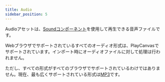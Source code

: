 ```yaml
---
title: Audio
sidebar_position: 5
---
```


Audioアセットは、[Soundコンポーネント][sound-component]を使用して再生できる音声ファイルです。

Webブラウザでサポートされているすべてのオーディオ形式は、PlayCanvasでサポートされています。インポート時にオーディオファイルに対して処理は行われません。

ただし、すべての形式がすべてのブラウザでサポートされているわけではありません。現在、最も広くサポートされている形式は[MP3][mp3]です。

[mp3]: https://caniuse.com/mp3
[sound-component]: /user-manual/packs/components/sound/
